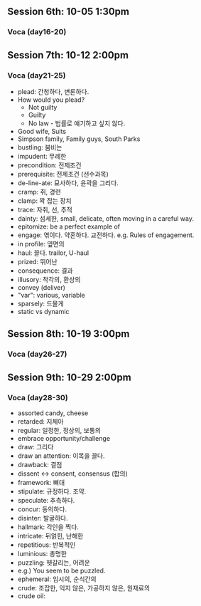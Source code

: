 ## Session 6th: 10-05 1:30pm

### Voca (day16-20)

## Session 7th: 10-12 2:00pm

### Voca (day21-25)

+ plead: 간청하다, 변론하다.
+ How would you plead?
  + Not guilty
  + Guilty
  + No law - 법률로 얘기하고 싶지 않다.
+ Good wife, Suits
+ Simpson family, Family guys, South Parks
+ bustling: 붐비는
+ impudent: 무례한
+ precondition: 전제조건
+ prerequisite: 전제조건 (선수과목)
+ de-line-ate: 묘사하다, 윤곽을 그리다.
+ cramp: 쥐, 경련
+ clamp: 꽉 잡는 장치
+ trace: 자취, 선, 추적
+ dainty: 섬세한, small, delicate, often moving in a careful way.
+ epitomize: be a perfect example of
+ engage: 엮이다. 약혼하다. 교전하다. e.g. Rules of engagement.
+ in profile: 옆면의
+ haul: 끌다. trailor, U-haul
+ prized: 뛰어난
+ consequence: 결과
+ illusory: 착각의, 환상의
+ convey (deliver)
+ "var": various, variable
+ sparsely: 드물게
+ static vs dynamic


## Session 8th: 10-19 3:00pm

### Voca (day26-27)

## Session 9th: 10-29 2:00pm

### Voca (day28-30)

+ assorted candy, cheese
+ retarded: 지체아
+ regular: 일정한, 정상의, 보통의
+ embrace opportunity/challenge
+ draw: 그리다
+ draw an attention: 이목을 끌다.
+ drawback: 결점
+ dissent <-> consent, consensus (합의)
+ framework: 뼈대
+ stipulate: 규정하다. 조약.
+ speculate: 추측하다.
+ concur: 동의하다.
+ disinter: 발굴하다.
+ hallmark: 각인을 찍다.
+ intricate: 뒤얽힌, 난해한
+ repetitious: 반복적인
+ luminious: 총명한
+ puzzling: 헷갈리는, 어려운
+ e.g.) You seem to be puzzled.
+ ephemeral: 임시의, 순식간의
+ crude: 조잡한, 익지 않은, 가공하지 않은, 원재료의
+ crude oil: 


